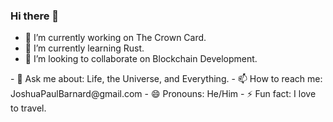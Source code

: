 ### Hi there 👋


- 🔭 I’m currently working on The Crown Card.
- 🌱 I’m currently learning Rust.
- 👯 I’m looking to collaborate on Blockchain Development.
<!-- - 🤔 I’m looking for help with Blockchain Development. --!>
- 💬 Ask me about:  Life, the Universe, and Everything.
- 📫 How to reach me: JoshuaPaulBarnard@gmail.com
- 😄 Pronouns: He/Him
- ⚡ Fun fact: I love to travel.

